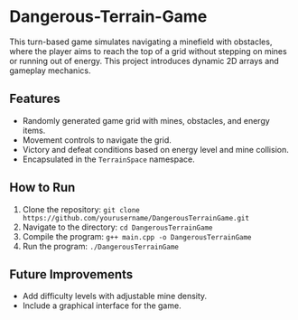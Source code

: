# Dangerous-Terrain-Game
This turn-based game simulates navigating a minefield with obstacles, where the player aims to reach the top of a grid without stepping on mines or running out of energy. This project introduces dynamic 2D arrays and gameplay mechanics.

## Features
- Randomly generated game grid with mines, obstacles, and energy items.
- Movement controls to navigate the grid.
- Victory and defeat conditions based on energy level and mine collision.
- Encapsulated in the `TerrainSpace` namespace.

## How to Run
1. Clone the repository: `git clone https://github.com/yourusername/DangerousTerrainGame.git`
2. Navigate to the directory: `cd DangerousTerrainGame`
3. Compile the program: `g++ main.cpp -o DangerousTerrainGame`
4. Run the program: `./DangerousTerrainGame`

## Future Improvements
- Add difficulty levels with adjustable mine density.
- Include a graphical interface for the game.
